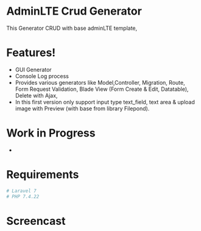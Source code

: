 # AdminLTE Crud Generator 

This Generator CRUD with base adminLTE template, 


# Features!
  - GUI Generator
  - Console Log process
  - Provides various generators like Model,Controller, Migration, Route, Form Request Validation, Blade View (Form Create & Edit, Datatable), Delete with Ajax,  
  - In this first version only support input type text_field, text area & upload image with Preview (with base from library Filepond).

# Work in Progress
 - 

# Requirements
   ```sh
  # Laravel 7
  # PHP 7.4.22
   ```
# Screencast

  
